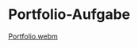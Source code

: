 # Portfolio-Aufgabe
[Portfolio.webm](https://github.com/Pflasterlix/Personal-Portfolio/assets/135116915/7368fd91-ee22-41bd-8953-4dc8ebe860dd)
